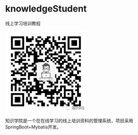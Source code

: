 # knowledgeStudent
线上学习培训教程

![Alt text](https://github.com/chenjianpeng/knowledgeStudent/raw/master/images/cxzc.jpg)

知识学院是一个在在线学习的线上培训资料的管理系统，项目采用SpringBoot+Mybatis开发。